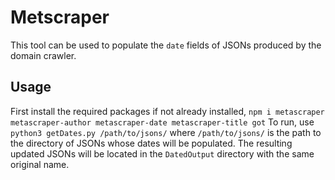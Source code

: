 # Metscraper
This tool can be used to populate the `date` fields of JSONs produced by the domain crawler.

## Usage
First install the required packages if not already installed, `npm i metascraper metascraper-author metascraper-date metascraper-title got`
To run, use `python3 getDates.py /path/to/jsons/` where `/path/to/jsons/` is the path to the directory of JSONs whose dates will be populated. The resulting updated JSONs will be located in the `DatedOutput` directory with the same original name. 
